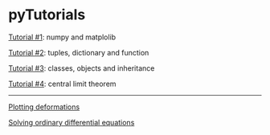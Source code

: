 # pyTutorials

[Tutorial #1](http://nbviewer.ipython.org/gist/rajeshrinet/a1dd02f1920974b830ab): numpy and matplolib

[Tutorial #2](http://nbviewer.ipython.org/gist/jitAbhra/8594055): tuples, dictionary and function

[Tutorial #3](http://nbviewer.ipython.org/gist/jitAbhra/8682833): classes, objects and inheritance

[Tutorial #4](http://nbviewer.ipython.org/gist/rajeshrinet/9af6e5e06aa4ce519ff1): central limit theorem

------------------------------------



[Plotting deformations](http://nbviewer.ipython.org/gist/rajeshrinet/8351652)


[Solving ordinary differential equations](http://nbviewer.ipython.org/gist/rajeshrinet/bde976cd3e1f4a238cfa)


